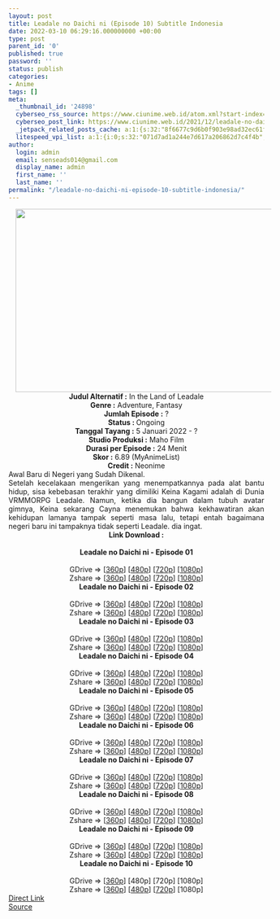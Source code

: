 ```yaml
---
layout: post
title: Leadale no Daichi ni (Episode 10) Subtitle Indonesia
date: 2022-03-10 06:29:16.000000000 +00:00
type: post
parent_id: '0'
published: true
password: ''
status: publish
categories:
- Anime
tags: []
meta:
  _thumbnail_id: '24898'
  cyberseo_rss_source: https://www.ciunime.web.id/atom.xml?start-index=1
  cyberseo_post_link: https://www.ciunime.web.id/2021/12/leadale-no-daichi-ni-subtitle-indonesia.html
  _jetpack_related_posts_cache: a:1:{s:32:"8f6677c9d6b0f903e98ad32ec61f8deb";a:2:{s:7:"expires";i:1657901745;s:7:"payload";a:3:{i:0;a:1:{s:2:"id";i:27344;}i:1;a:1:{s:2:"id";i:27169;}i:2;a:1:{s:2:"id";i:27340;}}}}
  litespeed_vpi_list: a:1:{i:0;s:32:"071d7ad1a244e7d617a206862d7c4f4b";}
author:
  login: admin
  email: senseads014@gmail.com
  display_name: admin
  first_name: ''
  last_name: ''
permalink: "/leadale-no-daichi-ni-episode-10-subtitle-indonesia/"
---
```

<div class="separator" style="clear: both; text-align: center;"><a href="https://blogger.googleusercontent.com/img/a/AVvXsEibrtAUaYbLbgZHugToq2h1EvGhSLz-E1nq2iEGrKGRcUrgGusOBltRUMHlFufpca27g86Nchp-AAFtMbZyrlnBZ3tB9uVxAVa74BmiQTHqPYnHIY1MEDZgo9OFgGNsd3tf3OT3en00eukwxuUMKgxaByRWuqOKzWlWxFd_fP2oa2ehxr5RtzYhDNJZ=s1280" style="margin-left: 1em; margin-right: 1em;"><img border="0" data-original-height="720" data-original-width="1280" height="360" src="{{ site.baseurl }}/assets/2022/03/AVvXsEibrtAUaYbLbgZHugToq2h1EvGhSLz-E1nq2iEGrKGRcUrgGusOBltRUMHlFufpca27g86Nchp-AAFtMbZyrlnBZ3tB9uVxAVa74BmiQTHqPYnHIY1MEDZgo9OFgGNsd3tf3OT3en00eukwxuUMKgxaByRWuqOKzWlWxFd_fP2oa2ehxr5RtzYhDNJZ=w640-h360" width="640" /></a></div>
<div class="separator" style="clear: both; text-align: center;"></div>
<div style="text-align: center;"><b>Judul</b><b><b> Alternatif</b> :</b> In the Land of Leadale</div>
<div style="text-align: center;"><b><b>Genre :</b></b> Adventure, Fantasy</div>
<div style="text-align: center;"><b>Jumlah Episode :</b> ?<br /><b>Status :&nbsp;</b>Ongoing<br /><b>Tanggal Tayang :</b> 5 Januari 2022 - ?<br /><b>Studio Produksi :</b>&nbsp;Maho Film<br /><b>Durasi per Episode :</b> 24 Menit</div>
<div style="text-align: center;"><b>Skor :</b> 6.89 (MyAnimeList)</div>
<div style="text-align: center;"><b>Credit :</b>&nbsp;Neonime</div>
<div style="text-align: center;"></div>
<div style="text-align: justify;">
<div>Awal Baru di Negeri yang Sudah Dikenal.</div>
<div></div>
<div>Setelah kecelakaan mengerikan yang menempatkannya pada alat bantu hidup, sisa kebebasan terakhir yang dimiliki Keina Kagami adalah di Dunia VRMMORPG Leadale. Namun, ketika dia bangun dalam tubuh avatar gimnya, Keina sekarang Cayna menemukan bahwa kekhawatiran akan kehidupan lamanya tampak seperti masa lalu, tetapi entah bagaimana negeri baru ini tampaknya tidak seperti Leadale. dia ingat.</div>
</div>
<div style="text-align: justify;"></div>
<div style="text-align: justify;"></div>
<div style="text-align: center;">
<div style="text-align: center;">
<div style="text-align: left;">
<div style="text-align: center;"><b>Link Download :</b></div>
<div style="text-align: center;"><b><br /></b></div>
<div style="text-align: center;"><span style="text-align: left;"><b>Leadale no Daichi ni&nbsp;</b></span><b>- Episode 01</b></div>
<div style="text-align: center;"><b><br /></b></div>
<div style="text-align: center;">GDrive =&gt; [<a href="https://www.mp4upload.com/vzx3p2ginacn" target="_blank" rel="noopener">360p</a>] [<a href="https://acefile.co/f/64514734/neonime_leadale-01-480p-zip" target="_blank" rel="noopener">480p</a>] [<a href="https://acefile.co/f/64514997/neonime_leadale-01-720p-zip" target="_blank" rel="noopener">720p</a>] [<a href="https://acefile.co/f/64515338/neonime_leadale-01-1080p-zip" target="_blank" rel="noopener">1080p</a>]</div>
<div style="text-align: center;">Zshare =&gt; [<a href="https://www106.zippyshare.com/v/nfhpT74t/file.html" target="_blank" rel="noopener">360p</a>] [<a href="https://www88.zippyshare.com/v/IM3EP3xk/file.html" target="_blank" rel="noopener">480p</a>] [<a href="https://www88.zippyshare.com/v/IM3EP3xk/file.html" target="_blank" rel="noopener">720p</a>] [<a href="https://www90.zippyshare.com/v/HAOPJoI2/file.html" target="_blank" rel="noopener">1080p</a>]</div>
<div style="text-align: center;"></div>
<div style="text-align: center;">
<div><span style="text-align: left;"><b>Leadale no Daichi ni&nbsp;</b></span><b>- Episode 02</b></div>
<div><b><br /></b></div>
<div>GDrive =&gt; [<a href="https://www.mp4upload.com/e1ar8qgk9x7e" target="_blank" rel="noopener">360p</a>] [<a href="https://acefile.co/f/65206533/neonime_leadale-02-480p-zip" target="_blank" rel="noopener">480p</a>] [<a href="https://acefile.co/f/65206874/neonime_leadale-02-720p-zip" target="_blank" rel="noopener">720p</a>] [<a href="https://acefile.co/f/65207083/neonime_leadale-02-1080p-zip" target="_blank" rel="noopener">1080p</a>]</div>
<div>Zshare =&gt; [<a href="https://www11.zippyshare.com/v/m5tAnP40/file.html" target="_blank" rel="noopener">360p</a>] [<a href="https://www118.zippyshare.com/v/xoiGFIB8/file.html" target="_blank" rel="noopener">480p</a>] [<a href="https://www21.zippyshare.com/v/TOWsJmp0/file.html" target="_blank" rel="noopener">720p</a>] [<a href="https://www12.zippyshare.com/v/YJHUtLBM/file.html" target="_blank" rel="noopener">1080p</a>]</div>
<div></div>
<div>
<div><span style="text-align: left;"><b>Leadale no Daichi ni&nbsp;</b></span><b>- Episode 03</b></div>
<div><b><br /></b></div>
<div>GDrive =&gt; [<a href="https://www.mp4upload.com/l4a4a1wp7wz2" target="_blank" rel="noopener">360p</a>] [<a href="https://acefile.co/f/65757075/neonime_leadale-03-480p-zip" target="_blank" rel="noopener">480p</a>] [<a href="https://acefile.co/f/65757215/neonime_leadale-03-720p-zip" target="_blank" rel="noopener">720p</a>] [<a href="https://acefile.co/f/65757564/neonime_leadale-03-1080p-zip" target="_blank" rel="noopener">1080p</a>]</div>
<div>Zshare =&gt; [<a href="https://www26.zippyshare.com/v/fDEAAyj1/file.html" target="_blank" rel="noopener">360p</a>] [<a href="https://www11.zippyshare.com/v/tG3hHqqM/file.html" target="_blank" rel="noopener">480p</a>] [<a href="https://www13.zippyshare.com/v/yozFZ03r/file.html" target="_blank" rel="noopener">720p</a>] [<a href="https://www92.zippyshare.com/v/YinKipCl/file.html" target="_blank" rel="noopener">1080p</a>]</div>
</div>
<div></div>
<div>
<div><span style="text-align: left;"><b>Leadale no Daichi ni&nbsp;</b></span><b>- Episode 04</b></div>
<div><b><br /></b></div>
<div>GDrive =&gt; [<a href="https://www.mp4upload.com/zj9ecgfxawer" target="_blank" rel="noopener">360p</a>] [<a href="https://acefile.co/f/66360891/neonime_leadale-04-480p-zip" target="_blank" rel="noopener">480p</a>] [<a href="https://acefile.co/f/66361103/neonime_leadale-04-720p-zip" target="_blank" rel="noopener">720p</a>] [<a href="https://acefile.co/f/66361353/neonime_leadale-04-1080p-zip" target="_blank" rel="noopener">1080p</a>]</div>
<div>Zshare =&gt; [<a href="https://www11.zippyshare.com/v/cpKwDOm8/file.html" target="_blank" rel="noopener">360p</a>] [<a href="https://www84.zippyshare.com/v/UvOLDDB0/file.html" target="_blank" rel="noopener">480p</a>] [<a href="https://www97.zippyshare.com/v/1MOomLJi/file.html" target="_blank" rel="noopener">720p</a>] [<a href="https://www63.zippyshare.com/v/mPjcDkUj/file.html" target="_blank" rel="noopener">1080p</a>]</div>
</div>
<div></div>
<div>
<div><span style="text-align: left;"><b>Leadale no Daichi ni&nbsp;</b></span><b>- Episode 05</b></div>
<div><b><br /></b></div>
<div>GDrive =&gt; [<a href="https://www.mp4upload.com/uyip52eppg3b" target="_blank" rel="noopener">360p</a>] [<a href="https://www.mp4upload.com/2hnwa4sycrbd" target="_blank" rel="noopener">480p</a>] [<a href="https://www.mp4upload.com/najgvyqksr8r" target="_blank" rel="noopener">720p</a>] [<a href="https://mir.cr/1QER4XBR" target="_blank" rel="noopener">1080p</a>]</div>
<div>Zshare =&gt; [<a href="https://www8.zippyshare.com/v/AzNKpvRv/file.html" target="_blank" rel="noopener">360p</a>] [<a href="https://www39.zippyshare.com/v/nw3YDj98/file.html" target="_blank" rel="noopener">480p</a>] [<a href="https://www119.zippyshare.com/v/IPabv6mx/file.html" target="_blank" rel="noopener">720p</a>] [<a href="https://www39.zippyshare.com/v/4FQCUWmL/file.html" target="_blank" rel="noopener">1080p</a>]</div>
</div>
<div></div>
<div>
<div><span style="text-align: left;"><b>Leadale no Daichi ni&nbsp;</b></span><b>- Episode 06</b></div>
<div><b><br /></b></div>
<div>GDrive =&gt; [<a href="https://www.mp4upload.com/kf60shmdqmwx" target="_blank" rel="noopener">360p</a>] [<a href="https://acefile.co/f/67557220/neonime_leadale-06-480p-zip" target="_blank" rel="noopener">480p</a>] [<a href="https://acefile.co/f/67557486/neonime_leadale-06-720p-zip" target="_blank" rel="noopener">720p</a>] [<a href="https://acefile.co/f/67557764/neonime_leadale-06-1080p-zip" target="_blank" rel="noopener">1080p</a>]</div>
<div>Zshare =&gt; [<a href="https://www51.zippyshare.com/v/DFrffJwA/file.html" target="_blank" rel="noopener">360p</a>] [<a href="https://www9.zippyshare.com/v/xKETOZJc/file.html" target="_blank" rel="noopener">480p</a>] [<a href="https://www72.zippyshare.com/v/DfVoQxuv/file.html" target="_blank" rel="noopener">720p</a>] [<a href="https://www39.zippyshare.com/v/0hcwm2ke/file.html" target="_blank" rel="noopener">1080p</a>]</div>
</div>
<div></div>
<div>
<div><span style="text-align: left;"><b>Leadale no Daichi ni&nbsp;</b></span><b>- Episode 07</b></div>
<div><b><br /></b></div>
<div>GDrive =&gt; [<a href="https://www.mp4upload.com/php4t9hkq7ye" target="_blank" rel="noopener">360p</a>] [<a href="https://acefile.co/f/68162492/neonime_leadale-07-480p-zip" target="_blank" rel="noopener">480p</a>] [<a href="https://acefile.co/f/68162707/neonime_leadale-07-720p-zip" target="_blank" rel="noopener">720p</a>] [<a href="https://acefile.co/f/68163148/neonime_leadale-07-1080p-zip" target="_blank" rel="noopener">1080p</a>]</div>
<div>Zshare =&gt; [<a href="https://www29.zippyshare.com/v/gcxUECng/file.html" target="_blank" rel="noopener">360p</a>] [<a href="https://www25.zippyshare.com/v/R6EduGSO/file.html" target="_blank" rel="noopener">480p</a>] [<a href="https://www88.zippyshare.com/v/PUO9PKs6/file.html" target="_blank" rel="noopener">720p</a>] [<a href="https://www42.zippyshare.com/v/5JEz8gDz/file.html" target="_blank" rel="noopener">1080p</a>]</div>
</div>
<div></div>
<div>
<div><span style="text-align: left;"><b>Leadale no Daichi ni&nbsp;</b></span><b>- Episode 08</b></div>
<div><b><br /></b></div>
<div>GDrive =&gt; [<a href="https://www.mp4upload.com/7nhbzoaxj730" target="_blank" rel="noopener">360p</a>] [<a href="https://acefile.co/f/68758325/neonime_-leadale-480p-zip" target="_blank" rel="noopener">480p</a>] [<a href="https://acefile.co/f/68758590/neonime_-leadale-720p-zip" target="_blank" rel="noopener">720p</a>] [<a href="https://acefile.co/f/68758815/neonime_-leadale-1080p-zip" target="_blank" rel="noopener">1080p</a>]</div>
<div>Zshare =&gt; [<a href="https://www17.zippyshare.com/v/5gCq59L4/file.html" target="_blank" rel="noopener">360p</a>] [<a href="https://www110.zippyshare.com/v/6YPm5vMu/file.html" target="_blank" rel="noopener">480p</a>] [<a href="https://www87.zippyshare.com/v/qOOPUzO6/file.html" target="_blank" rel="noopener">720p</a>] [<a href="https://www28.zippyshare.com/v/CXkofpyR/file.html" target="_blank" rel="noopener">1080p</a>]</div>
</div>
<div></div>
<div>
<div><span style="text-align: left;"><b>Leadale no Daichi ni&nbsp;</b></span><b>- Episode 09</b></div>
<div><b><br /></b></div>
<div>GDrive =&gt; [<a href="https://www.mp4upload.com/asb2f53wdzxf" target="_blank" rel="noopener">360p</a>] [<a href="https://acefile.co/f/69288292/neonime_leadale-09-480p-zip" target="_blank" rel="noopener">480p</a>] [<a href="https://acefile.co/f/69288453/neonime_leadale-09-720p-zip" target="_blank" rel="noopener">720p</a>] [<a href="https://acefile.co/f/69288732/neonime_leadale-09-1080p-zip" target="_blank" rel="noopener">1080p</a>]</div>
<div>Zshare =&gt; [<a href="https://www37.zippyshare.com/v/O8cU04Ec/file.html" target="_blank" rel="noopener">360p</a>] [<a href="https://www4.zippyshare.com/v/iSEgIb5G/file.html" target="_blank" rel="noopener">480p</a>] [<a href="https://www64.zippyshare.com/v/EK5V8c8b/file.html" target="_blank" rel="noopener">720p</a>] [<a href="https://www26.zippyshare.com/v/Jm9qNDva/file.html" target="_blank" rel="noopener">1080p</a>]</div>
</div>
<div></div>
<div>
<div><span style="text-align: left;"><b>Leadale no Daichi ni&nbsp;</b></span><b>- Episode 10</b></div>
<div><b><br /></b></div>
<div>GDrive =&gt; [<a href="https://www.mp4upload.com/ilpowu4uyi49" target="_blank" rel="noopener">360p</a>] [480p] [720p] [1080p]</div>
<div>Zshare =&gt; [<a href="https://www41.zippyshare.com/v/3ZFna5hR/file.html" target="_blank" rel="noopener">360p</a>] [<a href="https://www41.zippyshare.com/v/9hIAtmDk/file.html" target="_blank" rel="noopener">480p</a>] [<a href="https://www41.zippyshare.com/v/jZWI2ELa/file.html" target="_blank" rel="noopener">720p</a>] [1080p]</div>
</div>
</div>
</div>
</div>
</div>
<link rel="stylesheet" href="https://cdnjs.cloudflare.com/ajax/libs/font-awesome/4.7.0/css/font-awesome.min.css" />
<div class="divbtn"> <a href="https://handymansurrender.com/fihup8buzv?key=94550f7ce39444073321dde3b8782f97" class="btn"><i class="fa fa-download"></i> Direct Link</a> <br /><a href="https://www.ciunime.web.id/2021/12/leadale-no-daichi-ni-subtitle-indonesia.html">Source</a> </div>
